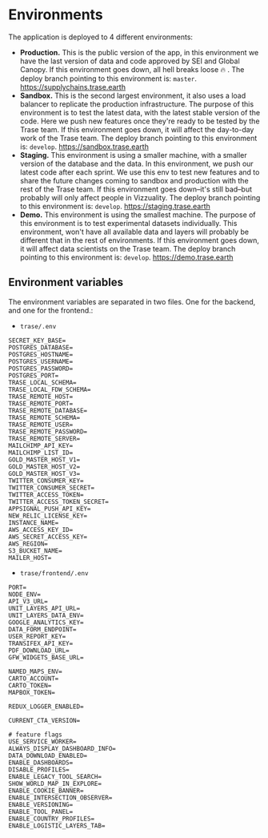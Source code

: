 # Environments
The application is deployed to 4 different environments:

- **Production.** This is the public version of the app, in this environment we have the last version of data and code approved by SEI and Global Canopy. If this environment goes down, all hell breaks loose 🔥 . The deploy branch pointing to this environment is: `master`. https://supplychains.trase.earth
- **Sandbox.** This is the second largest environment, it also uses a load balancer to replicate the production infrastructure. The purpose of this environment is to test the latest data, with the latest stable version of the code. Here we push new features once they're ready to be tested by the Trase team. If this environment goes down, it will affect the day-to-day work of the Trase team. The deploy branch pointing to this environment is: `develop`. https://sandbox.trase.earth
- **Staging.** This environment is using a smaller machine, with a smaller version of the database and the data. In this environment, we push our latest code after each sprint. We use this env to test new features and to share the future changes coming to sandbox and production with the rest of the Trase team. If this environment goes down–it's still bad–but probably will only affect people in Vizzuality. The deploy branch pointing to this environment is: `develop`. https://staging.trase.earth
- **Demo.** This environment is using the smallest machine. The purpose of this environment is to test experimental datasets individually. This environment, won't have all available data and layers will probably be different that in the rest of environments. If this environment goes down, it will affect data scientists on the Trase team.  The deploy branch pointing to this environment is: `develop`. https://demo.trase.earth

## Environment variables
The environment variables are separated in two files. One for the backend, and one for the frontend.:

- `trase/.env`
```
SECRET_KEY_BASE=
POSTGRES_DATABASE=
POSTGRES_HOSTNAME=
POSTGRES_USERNAME=
POSTGRES_PASSWORD=
POSTGRES_PORT=
TRASE_LOCAL_SCHEMA=
TRASE_LOCAL_FDW_SCHEMA=
TRASE_REMOTE_HOST=
TRASE_REMOTE_PORT=
TRASE_REMOTE_DATABASE=
TRASE_REMOTE_SCHEMA=
TRASE_REMOTE_USER=
TRASE_REMOTE_PASSWORD=
TRASE_REMOTE_SERVER=
MAILCHIMP_API_KEY=
MAILCHIMP_LIST_ID=
GOLD_MASTER_HOST_V1=
GOLD_MASTER_HOST_V2=
GOLD_MASTER_HOST_V3=
TWITTER_CONSUMER_KEY=
TWITTER_CONSUMER_SECRET=
TWITTER_ACCESS_TOKEN=
TWITTER_ACCESS_TOKEN_SECRET=
APPSIGNAL_PUSH_API_KEY=
NEW_RELIC_LICENSE_KEY=
INSTANCE_NAME=
AWS_ACCESS_KEY_ID=
AWS_SECRET_ACCESS_KEY=
AWS_REGION=
S3_BUCKET_NAME=
MAILER_HOST=
```
- `trase/frontend/.env`
```
PORT=
NODE_ENV=
API_V3_URL=
UNIT_LAYERS_API_URL=
UNIT_LAYERS_DATA_ENV=
GOOGLE_ANALYTICS_KEY=
DATA_FORM_ENDPOINT=
USER_REPORT_KEY=
TRANSIFEX_API_KEY=
PDF_DOWNLOAD_URL=
GFW_WIDGETS_BASE_URL=

NAMED_MAPS_ENV=
CARTO_ACCOUNT=
CARTO_TOKEN=
MAPBOX_TOKEN=

REDUX_LOGGER_ENABLED=

CURRENT_CTA_VERSION=

# feature flags
USE_SERVICE_WORKER=
ALWAYS_DISPLAY_DASHBOARD_INFO=
DATA_DOWNLOAD_ENABLED=
ENABLE_DASHBOARDS=
DISABLE_PROFILES=
ENABLE_LEGACY_TOOL_SEARCH=
SHOW_WORLD_MAP_IN_EXPLORE=
ENABLE_COOKIE_BANNER=
ENABLE_INTERSECTION_OBSERVER=
ENABLE_VERSIONING=
ENABLE_TOOL_PANEL=
ENABLE_COUNTRY_PROFILES=
ENABLE_LOGISTIC_LAYERS_TAB=
```
